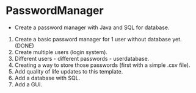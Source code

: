 # PasswordManager

- Create a password manager with Java and SQL for database.

1. Create a basic password manager for 1 user without database yet. (DONE)
2. Create multiple users (login system).
3. Different users - different passwords - userdatabase.
4. Creating a way to store those passwords (first with a simple .csv file).
5. Add quality of life updates to this template.
6. Add a database with SQL.
7. Add a GUI.

 
